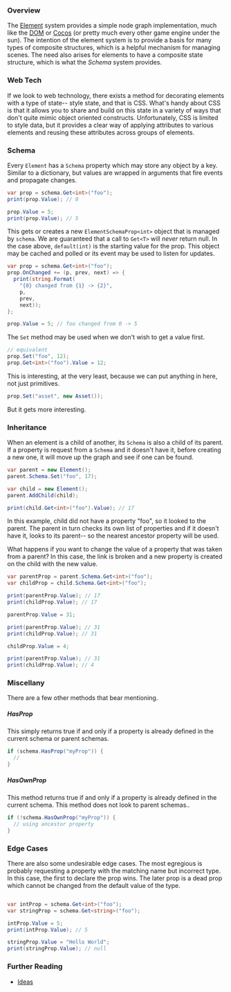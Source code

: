 ### Overview

The [Element](element.md) system provides a simple node graph implementation, much like the [DOM](https://developer.mozilla.org/en-US/docs/Web/API/Document_Object_Model/Introduction) or [Cocos](http://www.cocos2d-x.org/) (or pretty much every other game engine under the sun). The intention of the element system is to provide a basis for many types of composite structures, which is a helpful mechanism for managing scenes. The need also arises for elements to have a composite state structure, which is what the _Schema_ system provides.

### Web Tech

If we look to web technology, there exists a method for decorating elements with a type of state-- style state, and that is CSS. What's handy about CSS is that it allows you to share and build on this state in a variety of ways that don't quite mimic object oriented constructs. Unfortunately, CSS is limited to style data, but it provides a clear way of applying attributes to various elements and reusing these attributes across groups of elements.

### Schema

Every `Element` has a `Schema` property which may store any object by a key. Similar to a dictionary, but values are wrapped in arguments that fire events and propagate changes.

```csharp
var prop = schema.Get<int>("foo");
print(prop.Value); // 0

prop.Value = 5;
print(prop.Value); // 5
```

This gets or creates a new `ElementSchemaProp<int>` object that is managed by `schema`. We are guaranteed that a call to `Get<T>` will _never_ return null. In the case above, `default(int)` is the starting value for the prop. This object may be cached and polled or its event may be used to listen for updates.

```csharp
var prop = schema.Get<int>("foo");
prop.OnChanged += (p, prev, next) => {
  print(string.Format(
  	"{0} changed from {1} -> {2}",
  	p,
  	prev,
  	next));
};

prop.Value = 5; // foo changed from 0 -> 5
```

The `Set` method may be used when we don't wish to get a value first.

```csharp
// equivalent
prop.Set("foo", 12);
prop.Get<int>("foo").Value = 12;
```

This is interesting, at the very least, because we can put anything in here, not just primitives.

```csharp
prop.Set("asset", new Asset());
```

But it gets more interesting.

### Inheritance

When an element is a child of another, its `Schema` is also a child of its parent. If a property is request from a `Schema` and it doesn't have it, before creating a new one, it will move up the graph and see if one can be found.

```csharp
var parent = new Element();
parent.Schema.Set("foo", 17);

var child = new Element();
parent.AddChild(child);

print(child.Get<int>("foo").Value); // 17
```

In this example, child did not have a property "foo", so it looked to the parent. The parent in turn checks its own list of properties and if it doesn't have it, looks to its parent-- so the nearest ancestor property will be used.

What happens if you want to change the value of a property that was taken from a parent? In this case, the link is broken and a new property is created on the child with the new value.

```csharp
var parentProp = parent.Schema.Get<int>("foo");
var childProp = child.Schema.Get<int>("foo");

print(parentProp.Value); // 17
print(childProp.Value); // 17

parentProp.Value = 31;

print(parentProp.Value); // 31
print(childProp.Value); // 31

childProp.Value = 4;

print(parentProp.Value); // 31
print(childProp.Value); // 4
```

### Miscellany

There are a few other methods that bear mentioning.

##### HasProp

This simply returns true if and only if a property is already defined in the current schema or parent schemas.

```csharp
if (schema.HasProp("myProp")) {
  //
}
```

##### HasOwnProp

This method returns true if and only if a property is already defined in the current schema. This method does not look to parent schemas..

```csharp
if (!schema.HasOwnProp("myProp")) {
  // using ancestor property
}
```

### Edge Cases

There are also some undesirable edge cases. The most egregious is probably requesting a property with the matching name but incorrect type. In this case, the first to declare the prop wins. The later prop is a dead prop which cannot be changed from the default value of the type.

```csharp

var intProp = schema.Get<int>("foo");
var stringProp = schema.Get<string>("foo");

intProp.Value = 5;
print(intProp.Value); // 5

stringProp.Value = "Hello World";
print(stringProp.Value); // null

```
### Further Reading

* [Ideas](element.schema.ideas.md)